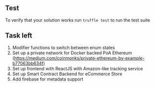 ## Test
To verify that your solution works run `truffle test` to run the test suite

## Task left
1. Modifier functions to switch between enum states
2. Set up a private network for Docker backed PoA Ethereum (https://medium.com/coinmonks/private-ethereum-by-example-b77063bb634f)
3. Set up frontend with ReactJS with Amazon-like tracking service
4. Set up Smart Contract Backend for eCommerce Store
5. Add firebase for metadata support